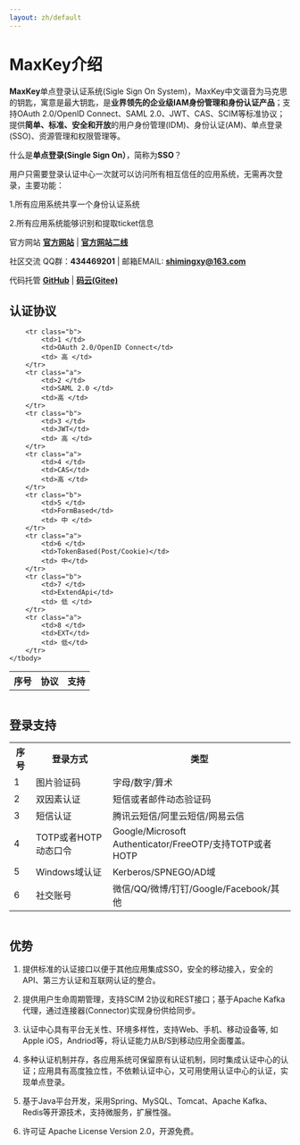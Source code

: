 ```yaml
---
layout: zh/default
---
```

<h1>MaxKey介绍</h1>
<b>MaxKey</b>单点登录认证系统(Sigle Sign On System)，MaxKey中文谐音为马克思的钥匙，寓意是最大钥匙，是<b>业界领先的企业级IAM身份管理和身份认证产品</b>；支持OAuth 2.0/OpenID Connect、SAML 2.0、JWT、CAS、SCIM等标准协议；提供<b>简单、标准、安全和开放</b>的用户身份管理(IDM)、身份认证(AM)、单点登录(SSO)、资源管理和权限管理等。

什么是**单点登录(Single Sign On）**，简称为**SSO**？

用户只需要登录认证中心一次就可以访问所有相互信任的应用系统，无需再次登录，主要功能：
  
1.所有应用系统共享一个身份认证系统

2.所有应用系统能够识别和提取ticket信息


官方网站  <a href="https://www.maxkey.top" target="_blank"><b>官方网站</b></a> |  <a href="https://maxkeytop.gitee.io" target="_blank"><b>官方网站二线</b></a>
<br/>

社区交流  QQ群：<b>434469201</b> | 邮箱EMAIL: <b>shimingxy@163.com</b>
<br/>

代码托管 <a href="https://github.com/MaxKeyTop/MaxKey" target="_blank"><b>GitHub</b></a> | <a href="https://gitee.com/maxkeytop/MaxKey" target="_blank"><b>码云(Gitee)</b></a>
<br/>
  
<h2>认证协议</h2>

<table border="0" class="table table-striped table-bordered ">
	<tbody>
		<tr class="a">
			<th>序号</th>
			<th>协议</th>
			<th>支持</th>
		</tr>
				
		<tr class="b">
			<td>1 </td>
			<td>OAuth 2.0/OpenID Connect</td>
			<td> 高 </td>
		</tr>
		<tr class="a">
			<td>2 </td>
			<td>SAML 2.0 </td>
			<td>高 </td>
		</tr>  
		<tr class="b">
			<td>3 </td>
			<td>JWT</td>
			<td> 高 </td>
		</tr>
		<tr class="a">
			<td>4 </td>
			<td>CAS</td>
			<td>高 </td>
		</tr>  
		<tr class="b">
			<td>5 </td>
			<td>FormBased</td>
			<td> 中 </td>
		</tr>
		<tr class="a">
			<td>6 </td>
			<td>TokenBased(Post/Cookie)</td>
			<td> 中</td>
		</tr>  
		<tr class="b">
			<td>7 </td>
			<td>ExtendApi</td>
			<td> 低 </td>
		</tr>
		<tr class="a">
			<td>8 </td>
			<td>EXT</td>
			<td> 低</td>
		</tr>  
	</tbody>
</table>
<img src="{{ "/static/images/authz.png" | prepend: site.baseurl }}?{{ site.time | date: "%Y%m%d%H%M" }}"  alt=""/>

<h2>登录支持</h2>

<table border="0" class="table table-striped table-bordered ">
	<tbody>
		<tr class="a">
			<th>序号</th>
			<th>登录方式</th>
			<th>类型</th>
		</tr>
		<tr class="b">
			<td>1 </td>
			<td>图片验证码</td>
			<td>字母/数字/算术</td>
		</tr>
		<tr class="a">
			<td>2 </td>
			<td>双因素认证 </td>
			<td>短信或者邮件动态验证码</td>
		</tr>  
		<tr class="b">
			<td>3 </td>
			<td>短信认证</td>
			<td>腾讯云短信/阿里云短信/网易云信 </td>
		</tr> 
		<tr class="a">
			<td>4 </td>
			<td>TOTP或者HOTP动态口令</td>
			<td>Google/Microsoft Authenticator/FreeOTP/支持TOTP或者HOTP</td>
		</tr>
		<tr class="b">
			<td>5 </td>
			<td>Windows域认证</td>
			<td>Kerberos/SPNEGO/AD域</td>
		</tr>  
		<tr class="a">
			<td>6 </td>
			<td>社交账号</td>
			<td>微信/QQ/微博/钉钉/Google/Facebook/其他</td>
		</tr>
	</tbody>
</table>
<img src="{{ "/static/images/authn.png" | prepend: site.baseurl }}?{{ site.time | date: "%Y%m%d%H%M" }}"  alt=""/>

<h2>优势</h2>

1. 提供标准的认证接口以便于其他应用集成SSO，安全的移动接入，安全的API、第三方认证和互联网认证的整合。

2. 提供用户生命周期管理，支持SCIM 2协议和REST接口；基于Apache Kafka代理，通过连接器(Connector)实现身份供给同步。

3. 认证中心具有平台无关性、环境多样性，支持Web、手机、移动设备等, 如Apple iOS，Andriod等，将认证能力从B/S到移动应用全面覆盖。

4. 多种认证机制并存，各应用系统可保留原有认证机制，同时集成认证中心的认证；应用具有高度独立性，不依赖认证中心，又可用使用认证中心的认证，实现单点登录。

5. 基于Java平台开发，采用Spring、MySQL、Tomcat、Apache Kafka、Redis等开源技术，支持微服务，扩展性强。  

6. 许可证 Apache License Version 2.0，开源免费。 

